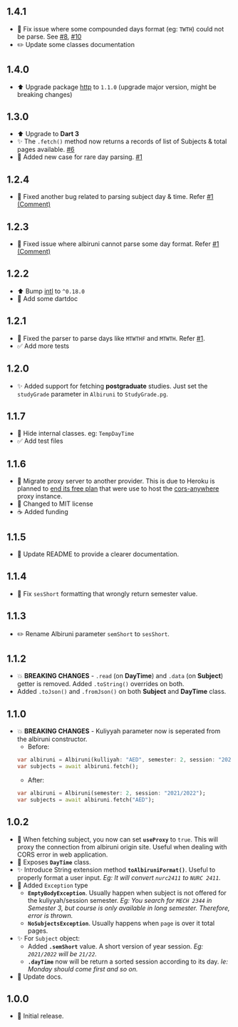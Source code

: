 ## 1.4.1

- :bug: Fix issue where some compounded days format (eg: `TWTH`) could not be parse. See [#8](https://github.com/iiumschedule/albiruni/issues/8), [#10](https://github.com/iiumschedule/albiruni/issues/10)
- :pencil2: Update some classes documentation

## 1.4.0

- :arrow_up: Upgrade package [http](https://pub.dev/packages/http) to `1.1.0` (upgrade major version, might be breaking changes)

## 1.3.0

- :arrow_up: Upgrade to **Dart 3**
- :sparkles: The `.fetch()` method now returns a records of list of Subjects & total pages available. [#6](https://github.com/iqfareez/albiruni/issues/6)
- :bug: Added new case for rare day parsing. [#1](https://github.com/iqfareez/albiruni/issues/1#issuecomment-1544954628)

## 1.2.4

- :bug: Fixed another bug related to parsing subject day & time. Refer [#1 (Comment)](https://github.com/iqfareez/albiruni/issues/1#issuecomment-1470978605)

## 1.2.3

- :bug: Fixed issue where albiruni cannot parse some day format. Refer [#1 (Comment)](https://github.com/iqfareez/albiruni/issues/1#issuecomment-1469333334)

## 1.2.2

- :arrow_up: Bump [intl](https://pub.dev/packages/intl) to `^0.18.0`
- :memo: Add some dartdoc

## 1.2.1

- :bug: Fixed the parser to parse days like `MTWTHF` and `MTWTH`. Refer [#1](https://github.com/iqfareez/albiruni/issues/1).
- :white_check_mark: Add more tests

## 1.2.0

- :sparkles: Added support for fetching **postgraduate** studies. Just set the `studyGrade` parameter in `Albiruni` to `StudyGrade.pg`.

## 1.1.7

- :wrench: Hide internal classes. eg: `TempDayTime`
- :white_check_mark: Add test files

## 1.1.6

- :truck: Migrate proxy server to another provider. This is due to Heroku is planned to [end its free plan](https://blog.heroku.com/next-chapter) that were use to host the [cors-anywhere](https://github.com/Rob--W/cors-anywhere) proxy instance.
- :memo: Changed to MIT license
- :coffee: Added funding

## 1.1.5

- :memo: Update README to provide a clearer documentation.

## 1.1.4

- :bug: Fix `sesShort` formatting that wrongly return semester value.

## 1.1.3

- :pencil2: Rename Albiruni parameter `semShort` to `sesShort`.

## 1.1.2

- :boom: **BREAKING CHANGES** - `.read` (on **DayTime**) and `.data` (on **Subject**) getter is removed. Added `.toString()` overrides on both.
- Added `.toJson()` and `.fromJson()` on both **Subject** and **DayTime** class.

## 1.1.0

- :boom: **BREAKING CHANGES** - Kuliyyah parameter now is seperated from the albiruni constructor.
  - Before:
  ```dart
  var albiruni = Albiruni(kulliyah: "AED", semester: 2, session: "2021/2022");
  var subjects = await albiruni.fetch();
  ```
  - After:
  ```dart
  var albiruni = Albiruni(semester: 2, session: "2021/2022");
  var subjects = await albiruni.fetch("AED");
  ```

## 1.0.2

- :see_no_evil: When fetching subject, you now can set **`useProxy`** to `true`. This will proxy the connection from albiruni origin site. Useful when dealing with CORS error in web application.
- :children_crossing: Exposes **`DayTime`** class.
- :sparkles: Introduce String extension method **`toAlbiruniFormat()`**. Useful to properly format a user input. _Eg: It will convert `nurc2411` to `NURC 2411`._
- :goal_net: Added `Exception` type
  - **`EmptyBodyException`**. Usually happen when subject is not offered for the kuliyyah/session semester. _Eg: You search for `MECH 2344` in Semester 3, but course is only available in long semester. Therefore, error is thrown._
  - **`NoSubjectsException`**. Usually happens when `page` is over it total pages.
- :sparkles: For `Subject` object:
  - Added **`.semShort`** value. A short version of year session. _Eg: `2021/2022` will be `21/22`._
  - **`.dayTime`** now will be return a sorted session according to its day. _Ie: Monday should come first and so on._
- :memo: Update docs.

## 1.0.0

- :tada: Initial release.
